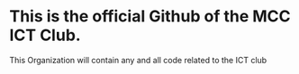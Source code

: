 # This is the official Github of the MCC ICT Club. 

This Organization will contain any and all code related to the ICT club
